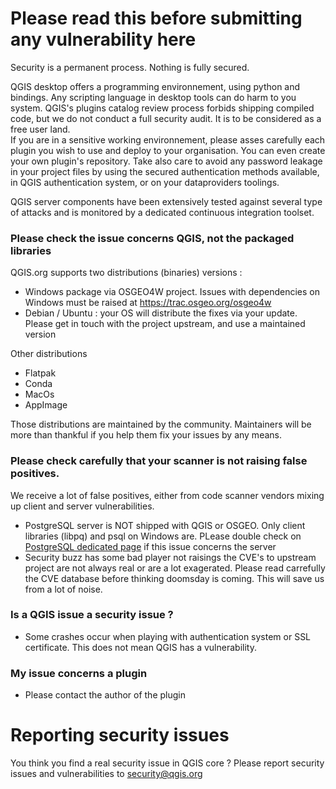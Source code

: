 # Please read this before submitting any vulnerability here

Security is a permanent process. Nothing is fully secured. 

QGIS desktop offers a programming environnement, using python and bindings. Any scripting language in desktop tools can do harm to you system. 
QGIS's plugins catalog review process forbids shipping compiled code, but we do not conduct a full security audit. It is to be considered as a free user land.  
If you are in a sensitive working environnement, please asses carefully each plugin you wish to use and deploy to your organisation. You can even create your own plugin's repository. 
Take also care to avoid any password leakage in your project files by using the secured authentication methods available, in QGIS authentication system, or on your dataproviders toolings.  

QGIS server components have been extensively tested against several type of attacks and is monitored by a dedicated continuous integration toolset. 


### Please check the issue concerns QGIS, not the packaged libraries 

QGIS.org supports two distributions (binaries) versions : 
 - Windows package via OSGEO4W project. Issues with dependencies on Windows must be raised at https://trac.osgeo.org/osgeo4w
 - Debian / Ubuntu : your OS will distribute the fixes via your update. Please get in touch with the project upstream, and use a maintained version

Other distributions 
 - Flatpak
 - Conda
 - MacOs
 - AppImage

Those distributions are maintained by the community. Maintainers will be more than thankful if you help them fix your issues by any means. 

### Please check carefully that your scanner is not raising false positives. 

We receive a lot of false positives, either from code scanner vendors mixing up client and server vulnerabilities. 

- PostgreSQL server is NOT shipped with QGIS or OSGEO. Only client libraries (libpq) and psql on Windows are. PLease double check on [PostgreSQL dedicated page](https://www.postgresql.org/support/security/) if this issue concerns the server
- Security buzz has some bad player not raisings the CVE's to upstream project are not always real or are a lot exagerated. Please read carrefully the CVE database before thinking doomsday is coming. This will save us from a lot of noise. 

### Is a QGIS issue a security issue ?

- Some crashes occur when playing with authentication system or SSL certificate. This does not mean QGIS has a vulnerability. 

### My issue concerns a plugin 

- Please contact the author of the plugin

# Reporting security issues

You think you find a real security issue in QGIS core ? 
Please report security issues and vulnerabilities to security@qgis.org

